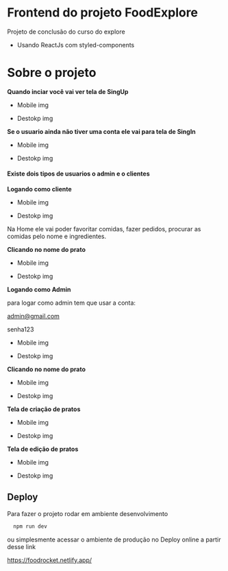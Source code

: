# Frontend do projeto FoodExplore

Projeto de conclusão do curso do explore

- Usando ReactJs com styled-components

# Sobre o projeto

**Quando inciar você vai ver tela de SingUp**

- Mobile
  img

- Destokp
  img

**Se o usuario ainda não tiver uma conta ele vai para tela de SingIn**

- Mobile
  img

- Destokp
  img

#### Existe dois tipos de usuarios o admin e o clientes

**Logando como cliente**

- Mobile
  img

- Destokp
  img

Na Home ele vai poder favoritar comidas, fazer pedidos, procurar as comidas pelo nome e ingredientes.

**Clicando no nome do prato**

- Mobile
  img

- Destokp
  img

**Logando como Admin**

para logar como admin tem que usar a conta:

admin@gmail.com

senha123

- Mobile
  img

- Destokp
  img

**Clicando no nome do prato**

- Mobile
  img

- Destokp
  img

**Tela de criação de pratos**

- Mobile
  img

- Destokp
  img

**Tela de edição de pratos**

- Mobile
  img

- Destokp
  img

## Deploy

Para fazer o projeto rodar em ambiente desenvolvimento

```bash
  npm run dev
```

ou simplesmente acessar o ambiente de produção no Deploy online a partir desse link

https://foodrocket.netlify.app/
